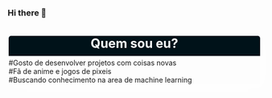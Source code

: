 ### Hi there 👋

<div id="menu" style="position:relative;width:500px;left:50%;top:20px;transform:translate(-50%);box-shadow:5px 5px 20px white;">
  <div id="menu-top" style="width:100%;height:40px;background-color:#001219;color:white;border-top-left-radius:5px;border-top-right-radius:5px;text-align:center;line-height:30px;font-weight: bold;font-size:25px;border-bottom:5px solid white;">Quem sou eu?</div>
  <div id="menu-middle">
    <div class="menu-line">#Gosto de desenvolver projetos com coisas novas</div>
    <div class="menu-line">#Fã de anime e jogos de pixeis</div>
    <div class="menu-line">#Buscando conhecimento na area de machine learning</div>
  </div>
</div>
<!--
**Reseflix/Reseflix** is a ✨ _special_ ✨ repository because its `README.md` (this file) appears on your GitHub profile.

Here are some ideas to get you started:

- 🔭 I’m currently working on ...
- 🌱 I’m currently learning ...
- 👯 I’m looking to collaborate on ...
- 🤔 I’m looking for help with ...
- 💬 Ask me about ...
- 📫 How to reach me: ...
- 😄 Pronouns: ...
- ⚡ Fun fact: ...
-->

